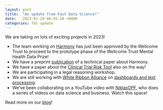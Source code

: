 ```yaml
---
layout: post
title:  "An update from Fast Data Science!"
date:   2023-01-20 00:05:28 +0000
categories: fds update
---
```


We are taking on lots of exciting projects in 2023!

* The team working on [Harmony](https://harmonydata.org) has just been approved by the Wellcome Trust to proceed to the prototype phase of the Wellcome Trust Mental Health Data Prize!
* We have a preprint [publication](https://osf.io/unj7p) of a technical paper about Harmony.
* We have a paper about the [Clinical Trial Risk Tool](https://clinicaltrialrisk.org/) also on the way!
* We are participating in a legal reasoning workshop.
* We are still working with [White Ribbon Alliance](https://whiteribbonalliance.org/) on [dashboards and text processing](https://fastdatascience.com/nlp-dashboard/).
* We've been collaborating on a YouTube video with [NiklasOPF](https://www.youtube.com/channel/UC5yHSsQrYNL663gk6p36GiQ), who does a series of videos on data science and business. Watch this space!

Read more on our [blog](https://fastdatascience.com/blog)!
